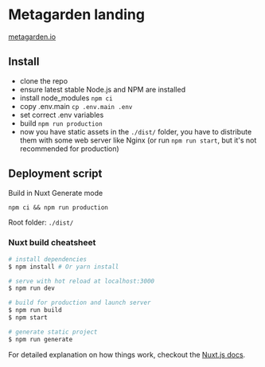 # Metagarden landing

[metagarden.io](https://metagarden.io)

## Install

- clone the repo
- ensure latest stable Node.js and NPM are installed
- install node_modules `npm ci`
- copy .env.main `cp .env.main .env`
- set correct .env variables
- build `npm run production`
- now you have static assets in the `./dist/` folder, you have to distribute them with some web server like Nginx (or run `npm run start`, but it's not recommended for production)


## Deployment script

Build in Nuxt Generate mode
```
npm ci && npm run production
```
Root folder: `./dist/`



### Nuxt build cheatsheet

``` bash
# install dependencies
$ npm install # Or yarn install

# serve with hot reload at localhost:3000
$ npm run dev

# build for production and launch server
$ npm run build
$ npm start

# generate static project
$ npm run generate
```

For detailed explanation on how things work, checkout the [Nuxt.js docs](https://github.com/nuxt/nuxt.js).
